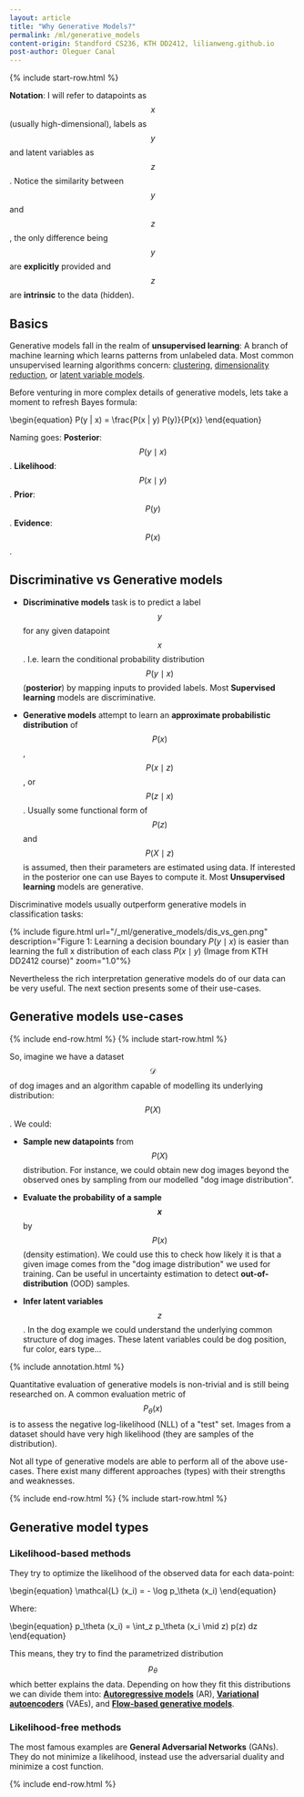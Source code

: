 ```yaml
---
layout: article
title: "Why Generative Models?"
permalink: /ml/generative_models
content-origin: Standford CS236, KTH DD2412, lilianweng.github.io
post-author: Oleguer Canal
---
```

<!--
Disclaimer and authorship:
This article is provided for free only for your personal informational and entertainment purposes. No commercial use of it is allowed.

Please note there might be mistakes. We would be grateful to receive (constructive) criticism if you spot any. You can reach us at: ai.campus.ai@gmail.com or directly open an issue on our github repo: https://github.com/CampusAI/CampusAI.github.io

If considering to use the text please cite the original author/s of the lecture/paper.
Furthermore, please acknowledge our work by adding a link to our website: https://campusai.github.io/ and citing our names: Oleguer Canal and Federico Taschin.
-->

{% include start-row.html %}

**Notation**: I will refer to datapoints as $$x$$ (usually high-dimensional), labels as $$y$$ and latent variables as $$z$$. Notice the similarity between $$y$$ and $$z$$, the only difference being $$y$$ are **explicitly** provided and $$z$$ are **intrinsic** to the data (hidden).

<!-- **NB**: _In this post we will focus on **parametric** distribution approximations.
In contrast to non-parametric ones, they
<span style="color:green">scale more efficiently with large datasets</span>
but
<span style="color:red">are limited in the family of distributions they can represent</span>._ -->

## Basics

Generative models fall in the realm of **unsupervised learning**:
A branch of machine learning which learns patterns from unlabeled data.
Most common unsupervised learning algorithms concern: [clustering](https://en.wikipedia.org/wiki/Cluster_analysis), [dimensionality reduction](https://en.wikipedia.org/wiki/Dimensionality_reduction), or [latent variable models](https://en.wikipedia.org/wiki/Latent_variable_model).

Before venturing in more complex details of generative models, lets take a moment to refresh Bayes formula:

\begin{equation}
P(y | x) = \frac{P(x | y) P(y)}{P(x)}
\end{equation}

Naming goes: **Posterior**:  $$P(y \mid x)$$. **Likelihood**:  $$P(x \mid y)$$. **Prior**: $$P(y)$$. **Evidence**: $$P(x)$$.

## Discriminative vs Generative models

- **Discriminative models** task is to predict a label $$y$$ for any given datapoint $$x$$. I.e. learn the conditional probability distribution $$P(y \mid x)$$ (**posterior**) by mapping inputs to provided labels. Most **Supervised learning** models are discriminative.

- **Generative models** attempt to learn an **approximate probabilistic distribution** of $$P(x)$$, $$P(x \mid z)$$, or $$P(z \mid x)$$. Usually some functional form of $$P(z)$$ and $$P(X \mid z)$$ is assumed, then their parameters are estimated using data. If interested in the posterior one can use Bayes to compute it. Most **Unsupervised learning** models are generative.

Discriminative models usually outperform generative models in classification tasks:

{% include figure.html url="/_ml/generative_models/dis_vs_gen.png" description="Figure 1: Learning a decision boundary $P(y \mid x)$ is easier than learning the full x distribution of each class $P(x \mid y)$ (Image from KTH DD2412 course)" zoom="1.0"%}

Nevertheless the rich interpretation generative models do of our data can be very useful. The next section presents some of their use-cases.

## Generative models use-cases

{% include end-row.html %}
{% include start-row.html %}

So, imagine we have a dataset $$\mathcal{D}$$ of dog images and an algorithm capable of modelling its underlying distribution: $$P(X)$$.
We could:

- **Sample new datapoints** from $$P(X)$$ distribution. For instance, we could obtain new dog images beyond the observed ones by sampling from our modelled "dog image distribution".

- **Evaluate the probability of a sample $$x$$** by $$P(x)$$ (density estimation). We could use this to check how likely it is that a given image comes from the "dog image distribution" we used for training. Can be useful in uncertainty estimation to detect **out-of-distribution** (OOD) samples.

- **Infer latent variables** $$z$$. In the dog example we could understand the underlying common structure of dog images. These latent variables could be dog position, fur color, ears type...

{% include annotation.html %}

Quantitative evaluation of generative models is non-trivial and is still being researched on. A common evaluation metric of $$P_\theta(x)$$ is to assess the negative log-likelihood (NLL) of a "test" set. Images from a dataset should have very high likelihood (they are samples of the distribution).

Not all type of generative models are able to perform all of the above use-cases. There exist many different approaches (types) with their strengths and weaknesses.

{% include end-row.html %}
{% include start-row.html %}

## Generative model types

### Likelihood-based methods

They try to optimize the likelihood of the observed data for each data-point:

\begin{equation}
\mathcal{L} (x_i) = - \log p_\theta (x_i)
\end{equation}

Where:

\begin{equation}
p_\theta (x_i) = \int_z p_\theta (x_i \mid z) p(z) dz
\end{equation}

This means, they try to find the parametrized distribution $$p_\theta$$ which better explains the data.
Depending on how they fit this distributions we can divide them into: **[Autoregressive models](/ml/autoregressive_models)** (AR), **[Variational autoencoders](/ml/variational_inference)** (VAEs), and **[Flow-based generative models](/ml/flow_models)**.


### Likelihood-free methods

The most famous examples are **General Adversarial Networks** (GANs).
They do not minimize a likelihood, instead use the adversarial duality and minimize a cost function.

{% include end-row.html %}